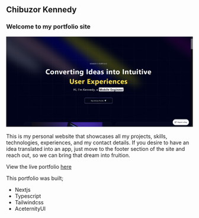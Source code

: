 ## Chibuzor Kennedy

### Welcome to my portfolio site

[![Kennedy's Porfolio Hero Page](image.png)]()

This is my personal website that showcases all my projects, skills, technologies, experiences, and my contact details. If you desire to have an idea translated into an app, just move to the footer section of the site and reach out, so we can bring that dream into fruition.

View the live portfolio [here](https://kenbuzor.vercel.app)

This portfolio was built;

- Nextjs
- Typescript
- Tailwindcss
- AceternityUI